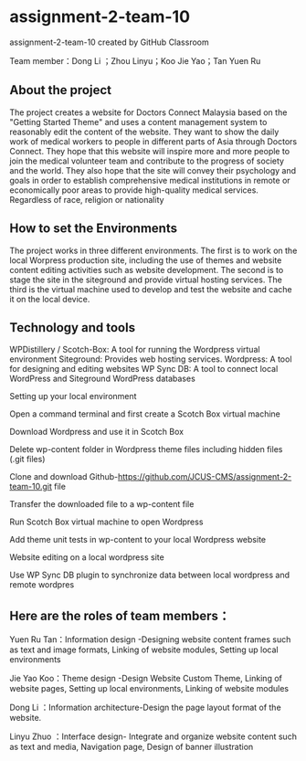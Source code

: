 # assignment-2-team-10
assignment-2-team-10 created by GitHub Classroom

Team member：Dong Li ；Zhou Linyu；Koo Jie Yao；Tan Yuen Ru

## About the project

The project creates a website for Doctors Connect Malaysia based on the "Getting Started Theme" and uses a content management system to reasonably edit the content of the website. They want to show the daily work of medical workers to people in different parts of Asia through Doctors Connect. They hope that this website will inspire more and more people to join the medical volunteer team and contribute to the progress of society and the world. They also hope that the site will convey their psychology and goals in order to establish comprehensive medical institutions in remote or economically poor areas to provide high-quality medical services. Regardless of race, religion or nationality

## How to set the Environments

The project works in three different environments. The first is to work on the local Worpress production site, including the use of themes and website content editing activities such as website development. The second is to stage the site in the siteground and provide virtual hosting services. The third is the virtual machine used to develop and test the website and cache it on the local device.


## Technology and tools

WPDistillery / Scotch-Box: A tool for running the Wordpress virtual environment
Siteground: Provides web hosting services.
Wordpress: A tool for designing and editing websites
WP Sync DB: A tool to connect local WordPress and Siteground WordPress databases

Setting up your local environment

Open a command terminal and first create a Scotch Box virtual machine

Download Wordpress and use it in Scotch Box

Delete wp-content folder in Wordpress theme files including hidden files (.git files)

Clone and download Github-https://github.com/JCUS-CMS/assignment-2-team-10.git file

Transfer the downloaded file to a wp-content file

Run Scotch Box virtual machine to open Wordpress

Add theme unit tests in wp-content to your local Wordpress website

Website editing on a local wordpress site

Use WP Sync DB plugin to synchronize data between local wordpress and remote wordpres


## Here are the roles of team members：

Yuen Ru Tan：Information design -Designing website content frames such as text and image formats, Linking of website modules, Setting up local environments

Jie Yao Koo：Theme design -Design Website Custom Theme, Linking of website pages, Setting up local environments, Linking of website modules

Dong Li ：Information architecture-Design the page layout format of the website. 

Linyu Zhuo ：Interface design- Integrate and organize website content such as text and media, Navigation page, Design of banner illustration
